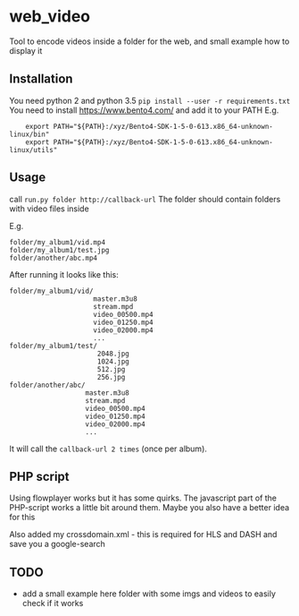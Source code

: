 # web_video
Tool to encode videos inside a folder for the web, and small example how to display it


## Installation

You need python 2 and python 3.5
`pip install --user -r requirements.txt`
You need to install https://www.bento4.com/ and add it to your PATH
E.g.
```
	export PATH="${PATH}:/xyz/Bento4-SDK-1-5-0-613.x86_64-unknown-linux/bin"
	export PATH="${PATH}:/xyz/Bento4-SDK-1-5-0-613.x86_64-unknown-linux/utils"
```

## Usage

call `run.py folder http://callback-url`
The folder should contain folders with video files inside

E.g.
```
folder/my_album1/vid.mp4
folder/my_album1/test.jpg
folder/another/abc.mp4
```

After running it looks like this:
```
folder/my_album1/vid/
                     master.m3u8
                     stream.mpd
                     video_00500.mp4
                     video_01250.mp4
                     video_02000.mp4
                     ...
folder/my_album1/test/
                      2048.jpg
                      1024.jpg
                      512.jpg
                      256.jpg
folder/another/abc/
                   master.m3u8
                   stream.mpd
                   video_00500.mp4
                   video_01250.mp4
                   video_02000.mp4
                   ...
```

It will call the `callback-url 2 times` (once per album).


## PHP script
Using flowplayer works but it has some quirks. The javascript part of the PHP-script works a little bit around them.
Maybe you also have a better idea for this

Also added my crossdomain.xml - this is required for HLS and DASH and save you a google-search

## TODO

* add a small example here folder with some imgs and videos to easily check if it works
